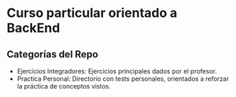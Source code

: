 # Curso particular orientado a BackEnd
## Categorías del Repo
- Ejercicios Integradores: Ejercicios principales dados por el profesor. 
- Practica Personal: Directorio con tests personales, orientados a reforzar la práctica de conceptos vistos. 